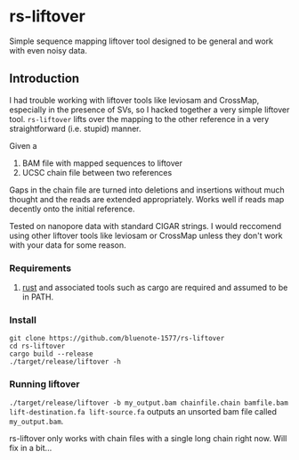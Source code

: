 # rs-liftover
Simple sequence mapping liftover tool designed to be general and work with even noisy data.

## Introduction

I had trouble working with liftover tools like leviosam and CrossMap, especially in the presence of SVs, so I hacked together a very simple liftover tool. `rs-liftover` lifts over the mapping to the other reference in a very straightforward (i.e. stupid) manner.


Given a

1. BAM file with mapped sequences to liftover 
2. UCSC chain file between two references

Gaps in the chain file are turned into deletions and insertions without much thought and the reads are extended appropriately. Works well if reads map decently onto the initial reference.

Tested on nanopore data with standard CIGAR strings. 
I would reccomend using other liftover tools like leviosam or CrossMap unless they don't work with your data for some reason.

### Requirements 

1. [rust](https://www.rust-lang.org/tools/install) and associated tools such as cargo are required and assumed to be in PATH.
### Install

```
git clone https://github.com/bluenote-1577/rs-liftover
cd rs-liftover
cargo build --release
./target/release/liftover -h
```

### Running liftover

`./target/release/liftover -b my_output.bam chainfile.chain bamfile.bam lift-destination.fa lift-source.fa` outputs an unsorted bam file called `my_output.bam`. 

rs-liftover only works with chain files with a single long chain right now. Will fix in a bit...
